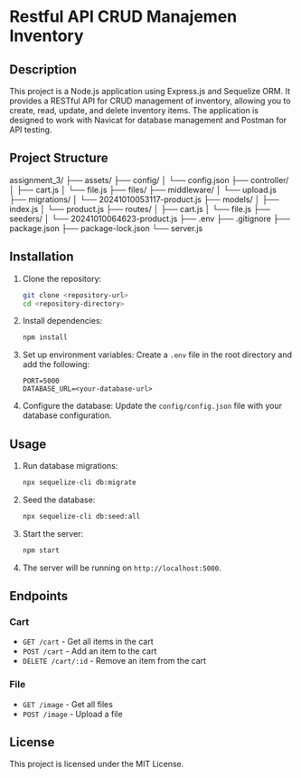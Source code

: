 # Restful API CRUD Manajemen Inventory

## Description
This project is a Node.js application using Express.js and Sequelize ORM. It provides a RESTful API for CRUD management of inventory, allowing you to create, read, update, and delete inventory items. The application is designed to work with Navicat for database management and Postman for API testing.
## Project Structure
assignment_3/
├── assets/
├── config/
│   └── config.json
├── controller/
│   ├── cart.js
│   └── file.js
├── files/
├── middleware/
│   └── upload.js
├── migrations/
│   └── 20241010053117-product.js
├── models/
│   ├── index.js
│   └── product.js
├── routes/
│   ├── cart.js
│   └── file.js
├── seeders/
│   └── 20241010064623-product.js
├── .env
├── .gitignore
├── package.json
├── package-lock.json
└── server.js

## Installation

1. Clone the repository:
    ```sh
    git clone <repository-url>
    cd <repository-directory>
    ```

2. Install dependencies:
    ```sh
    npm install
    ```

3. Set up environment variables:
    Create a `.env` file in the root directory and add the following:
    ```env
    PORT=5000
    DATABASE_URL=<your-database-url>
    ```

4. Configure the database:
    Update the `config/config.json` file with your database configuration.

## Usage

1. Run database migrations:
    ```sh
    npx sequelize-cli db:migrate
    ```

2. Seed the database:
    ```sh
    npx sequelize-cli db:seed:all
    ```

3. Start the server:
    ```sh
    npm start
    ```

4. The server will be running on `http://localhost:5000`.

## Endpoints

### Cart
- `GET /cart` - Get all items in the cart
- `POST /cart` - Add an item to the cart
- `DELETE /cart/:id` - Remove an item from the cart

### File
- `GET /image` - Get all files
- `POST /image` - Upload a file

## License
This project is licensed under the MIT License.
